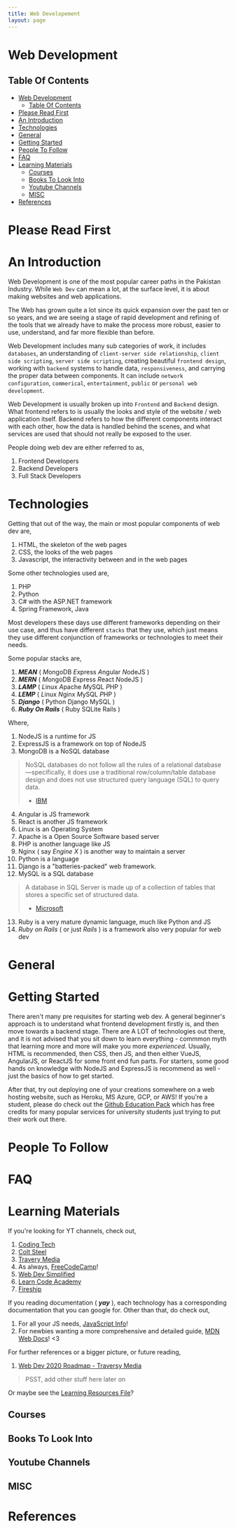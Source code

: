 ```yaml
---
title: Web Developement
layout: page
---
```


# Web Development

## Table Of Contents

- [Web Development](#web-development)
  - [Table Of Contents](#table-of-contents)
- [Please Read First](#please-read-first)
- [An Introduction](#an-introduction)
- [Technologies](#technologies)
- [General](#general)
- [Getting Started](#getting-started)
- [People To Follow](#people-to-follow)
- [FAQ](#faq)
- [Learning Materials](#learning-materials)
  - [Courses](#courses)
  - [Books To Look Into](#books-to-look-into)
  - [Youtube Channels](#youtube-channels)
  - [MISC](#misc)
- [References](#references)

# Please Read First

# An Introduction

Web Development is one of the most popular career paths in the Pakistan Industry.
While `Web Dev` can mean a lot, at the surface level, it is about making websites and web applications.

The Web has grown quite a lot since its quick expansion over the past ten or so years, and we are seeing
a stage of rapid development and refining of the tools that we already have to make the process more
robust, easier to use, understand, and far more flexible than before.

Web Development includes many sub categories of work, it includes `databases`, an understanding of
`client-server side relationship`, `client side scripting`, `server side scripting`, creating beautiful `frontend design`, working with `backend` systems to handle data, `responsiveness`, and carrying the proper data between components.
It can include `network configuration`, `commerical`, `entertainment`, `public` or `personal web development`.

Web Development is usually broken up into `Frontend` and `Backend` design. What frontend refers to is usually the looks and style of the website / web application itself. Backend refers to how the different components interact with each other, how the data is handled behind the scenes, and what services are used that should not really be exposed to the user.

People doing web dev are either referred to as,

1. Frontend Developers
2. Backend Developers
3. Full Stack Developers

# Technologies

Getting that out of the way, the main or most popular components of web dev are,

1. HTML, the skeleton of the web pages
2. CSS, the looks of the web pages
3. Javascript, the interactivity between and in the web pages

Some other technologies used are,

1. PHP
2. Python
3. C# with the ASP.NET framework
4. Spring Framework, Java

Most developers these days use different frameworks depending on their use case, and thus have different `stacks` that they use, which just means they use different conjunction of frameworks or technologies to meet their needs.

Some popular stacks are,

1. **_MEAN_** ( *M*ongoDB *E*xpress *A*ngular *N*odeJS )
2. **_MERN_** ( *M*ongoDB *E*xpress *R*eact *N*odeJS )
3. **_LAMP_** ( *L*inux *A*pache *M*ySQL *P*HP )
4. **_LEMP_** ( *L*inux *N*ginx *M*ySQL *P*HP )
5. **_Django_** ( Python Django MySQL )
6. **_Ruby On Rails_** ( Ruby SQLite Rails )

Where,

1. NodeJS is a runtime for JS
2. ExpressJS is a framework on top of NodeJS
3. MongoDB is a NoSQL database

> NoSQL databases do not follow all the rules of a relational database —specifically, it does use a traditional row/column/table database design and does not use structured query language (SQL) to query data.
>
> - [IBM](https://www.ibm.com/cloud/learn/nosql-databases)

4. Angular is JS framework
5. React is another JS framework
6. Linux is an Operating System
7. Apache is a Open Source Software based server
8. PHP is another language like JS
9. Nginx ( say _Engine X_ ) is another way to maintain a server
10. Python is a language
11. Django is a "batteries-packed" web framework.
12. MySQL is a SQL database

> A database in SQL Server is made up of a collection of tables that stores a specific set of structured data.
>
> - [Microsoft](https://docs.microsoft.com/en-us/sql/relational-databases/databases/databases?view=sql-server-ver15)

13. Ruby is a very mature dynamic language, much like Python and JS
14. _Ruby on Rails_ ( or just _Rails_ ) is a framework also very popular for web dev

# General

# Getting Started

There aren't many pre requisites for starting web dev. A general beginner's approach is to understand what frontend development firstly is, and then move towards a backend stage. There are A LOT of technologies out there, and it is not advised that you sit down to learn everything - commmon myth that learning more and more will make you more _experienced_. Usually, HTML is recommended, then CSS, then JS, and then either VueJS, AngularJS, or ReactJS for some front end fun parts. For starters, some good hands on knowledge with NodeJS and ExpressJS is recommend as well - just the basics of how to get started.

After that, try out deploying one of your creations somewhere on a web hosting website, such as Heroku, MS Azure, GCP, or AWS! If you're a student, please do check out the [Github Education Pack](education.github.com) which has free credits for many popular services for university students just trying to put their work out there.

# People To Follow

# FAQ

# Learning Materials

If you're looking for YT channels, check out,

1. [Coding Tech](https://www.youtube.com/channel/UCtxCXg-UvSnTKPOzLH4wJaQ)
2. [Colt Steel](https://www.youtube.com/channel/UCrqAGUPPMOdo0jfQ6grikZw)
3. [Travery Media](https://www.youtube.com/user/TechGuyWeb)
4. As always, [FreeCodeCamp](https://www.youtube.com/channel/UC8butISFwT-Wl7EV0hUK0BQ)!
5. [Web Dev Simplified](https://www.youtube.com/channel/UCFbNIlppjAuEX4znoulh0Cw)
6. [Learn Code Academy](https://www.youtube.com/user/learncodeacademy)
7. [Fireship](https://www.youtube.com/channel/UCsBjURrPoezykLs9EqgamOA)

If you reading documentation ( **_yay_** ), each technology has a corresponding documentation that you can google for. Other than that, do check out,

1. For all your JS needs, [JavaScript Info](https://javascript.info/)!
2. For newbies wanting a more comprehensive and detailed guide, [MDN Web Docs](https://developer.mozilla.org/en-US/docs/Learn/Getting_started_with_the_web)! <3

For further references or a bigger picture, or future reading,

1. [Web Dev 2020 Roadmap - Traversy Media](https://www.youtube.com/watch?v=0pThnRneDjw&t=3792s)

> PSST, add other stuff here later on

Or maybe see the [Learning Resources File](https://github.com/Software-Development-Pakistan/Software-Development-Pakistan.github.io/blob/saif/Content/Learning-resources.md)?

## Courses

## Books To Look Into

## Youtube Channels

## MISC

# References
